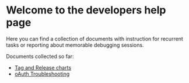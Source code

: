 # Welcome to the developers help page

Here you can find a collection of documents with instruction for recurrent tasks or reporting about memorable debugging sessions.

Documents collected so far:
- [Tag and Release charts](content/tag_and_release.md)
- [oAuth Troubleshooting](content/oauth_troubles.md)
